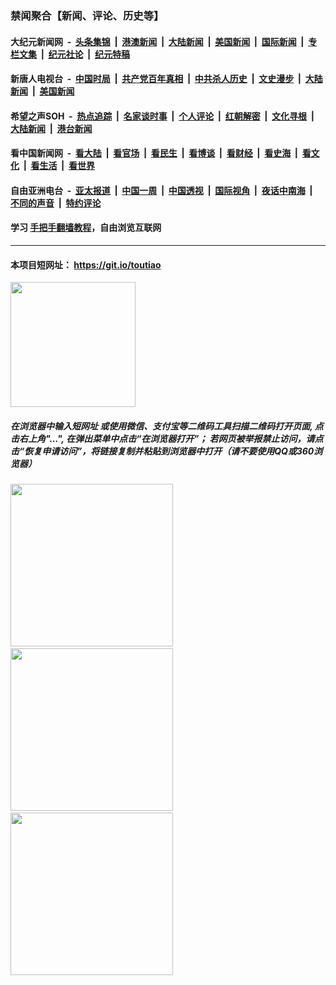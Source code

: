 ### 禁闻聚合【新闻、评论、历史等】

#### 大纪元新闻网 &nbsp;-&nbsp; [头条集锦](indexes/E头条集锦.md?t=02121302) &nbsp;|&nbsp; [港澳新闻](indexes/E港澳新闻.md?t=02121302)  &nbsp;|&nbsp; [大陆新闻](indexes/E大陆新闻.md?t=02121302) &nbsp;|&nbsp; [美国新闻](indexes/E美国新闻.md?t=02121302) &nbsp;|&nbsp; [国际新闻](indexes/E国际新闻.md?t=02121302) &nbsp;|&nbsp; [专栏文集](indexes/E专栏文集.md?t=02121302) &nbsp;|&nbsp; [纪元社论](indexes/E纪元社论.md?t=02121302) &nbsp;|&nbsp; [纪元特稿](indexes/E纪元特稿.md?t=02121302) 

#### 新唐人电视台 &nbsp;-&nbsp; [中国时局](indexes/N中国时局.md?t=02121302) &nbsp;|&nbsp; [共产党百年真相](indexes/N共产党百年真相.md?t=02121302) &nbsp;|&nbsp; [中共杀人历史](indexes/N中共杀人历史.md?t=02121302) &nbsp;|&nbsp; [文史漫步](indexes/N文史漫步.md?t=02121302) &nbsp;|&nbsp; [大陆新闻](indexes/N大陆新闻.md?t=02121302) &nbsp;|&nbsp; [美国新闻](indexes/N美国新闻.md?t=02121302)

#### 希望之声SOH &nbsp;-&nbsp; [热点追踪](indexes/H热点追踪.md?t=02121302) &nbsp;|&nbsp; [名家谈时事](indexes/H名家谈时事.md?t=02121302) &nbsp;|&nbsp; [个人评论](indexes/H个人评论.md?t=02121302)  &nbsp;|&nbsp; [红朝解密](indexes/H红朝解密.md?t=02121302) &nbsp;|&nbsp; [文化寻根](indexes/H文化寻根.md?t=02121302) &nbsp;|&nbsp; [大陆新闻](indexes/H大陆新闻.md?t=02121302) &nbsp;|&nbsp; [港台新闻](indexes/H港台新闻.md?t=02121302)

#### 看中国新闻网 &nbsp;-&nbsp; [看大陆](indexes/S看大陆.md?t=02121302) &nbsp;|&nbsp; [看官场](indexes/S看官场.md?t=02121302) &nbsp;|&nbsp; [看民生](indexes/S看民生.md?t=02121302)  &nbsp;|&nbsp; [看博谈](indexes/S看博谈.md?t=02121302) &nbsp;|&nbsp; [看财经](indexes/S看财经.md?t=02121302) &nbsp;|&nbsp; [看史海](indexes/S看史海.md?t=02121302) &nbsp;|&nbsp; [看文化](indexes/S看文化.md?t=02121302) &nbsp;|&nbsp; [看生活](indexes/S看生活.md?t=02121302) &nbsp;|&nbsp; [看世界](indexes/S看世界.md?t=02121302)

#### 自由亚洲电台 &nbsp;-&nbsp; [亚太报道](indexes/R亚太报道.md?t=02121302) &nbsp;|&nbsp; [中国一周](indexes/R中国一周.md?t=02121302) &nbsp;|&nbsp; [中国透视](indexes/R中国透视.md?t=02121302)  &nbsp;|&nbsp; [国际视角](indexes/R国际视角.md?t=02121302) &nbsp;|&nbsp; [夜话中南海](indexes/R夜话中南海.md?t=02121302) &nbsp;|&nbsp; [不同的声音](indexes/R不同的声音.md?t=02121302) &nbsp;|&nbsp; [特约评论](indexes/R特约评论.md?t=02121302)

#### 学习 [手把手翻墙教程](https://github.com/gfw-breaker/guides/wiki)，自由浏览互联网

----

#### 本项目短网址： https://git.io/toutiao
<img src="https://raw.githubusercontent.com/gfw-breaker/banned-news/master/scripts/img/qr.png" width="200px"/>  

##### 在浏览器中输入短网址 或使用微信、支付宝等二维码工具扫描二维码打开页面, 点击右上角"...", 在弹出菜单中点击“在浏览器打开”； 若网页被举报禁止访问，请点击“恢复申请访问”，将链接复制并粘贴到浏览器中打开（请不要使用QQ或360浏览器）

<img src="https://raw.githubusercontent.com/gfw-breaker/banned-news/master/scripts/img/1.png" width="260px"/> &nbsp; <img src="https://raw.githubusercontent.com/gfw-breaker/banned-news/master/scripts/img/2.png" width="260px"/> &nbsp; <img src="https://raw.githubusercontent.com/gfw-breaker/banned-news/master/scripts/img/3.png" width="260px"/>
